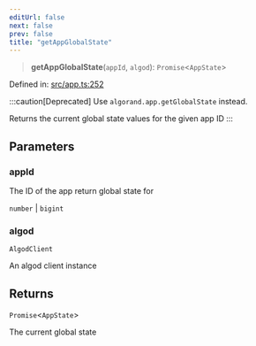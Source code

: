 ```yaml
---
editUrl: false
next: false
prev: false
title: "getAppGlobalState"
---
```


> **getAppGlobalState**(`appId`, `algod`): `Promise`\<`AppState`\>

Defined in: [src/app.ts:252](https://github.com/algorandfoundation/algokit-utils-ts/blob/e57e96ab17213653e656688e8d7251c0107554cf/src/app.ts#L252)

:::caution[Deprecated]
Use `algorand.app.getGlobalState` instead.

Returns the current global state values for the given app ID
:::

## Parameters

### appId

The ID of the app return global state for

`number` | `bigint`

### algod

`AlgodClient`

An algod client instance

## Returns

`Promise`\<`AppState`\>

The current global state
